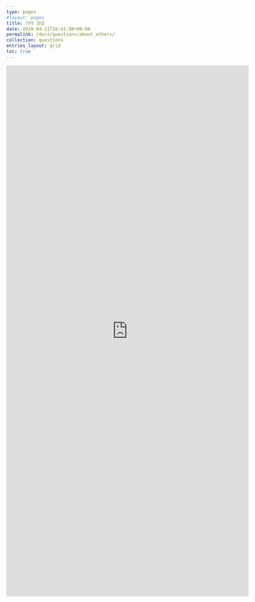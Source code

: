 ```yaml
---
type: pages
#layout: pages
title: 기타 상담
date: 2018-04-11T16:41:08+09:00
permalink: /docs/questions/about_others/
collection: questions
entries_layout: grid
toc: true
---
```

<iframe src="https://docs.google.com/forms/d/e/1FAIpQLSfnpWDCPBRxLqMGt0mUFNPjLgxkhRSOSRcWD-0G99QKJsTtgQ/viewform?embedded=true" width="640" height="1400" frameborder="0" marginwidth="0" marginheight="0">로드 중...</iframe>
